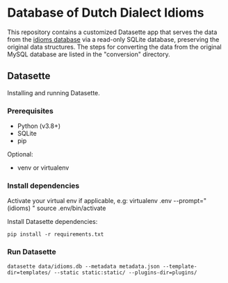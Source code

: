 # Database of Dutch Dialect Idioms

This repository contains a customized Datasette app that serves the data from the [idioms database](https://idioms.hum.uu.nl/) via a read-only SQLite database, preserving the original data structures. The steps for converting the data from the original MySQL database are listed in the "conversion" directory.

## Datasette

Installing and running Datasette.
### Prerequisites

- Python (v3.8+)
- SQLite
- pip

Optional:
- venv or virtualenv

### Install dependencies

Activate your virtual env if applicable, e.g:
    virtualenv .env --prompt="(idioms) "
    source .env/bin/activate

Install Datasette dependencies:

    pip install -r requirements.txt

### Run Datasette

    datasette data/idioms.db --metadata metadata.json --template-dir=templates/ --static static:static/ --plugins-dir=plugins/

